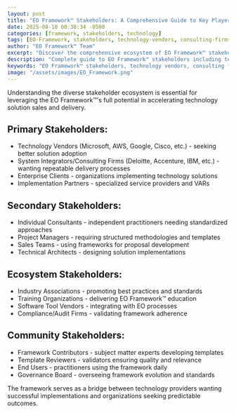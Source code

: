 ```yaml
---
layout: post
title: "EO Framework™ Stakeholders: A Comprehensive Guide to Key Players"
date: 2025-08-10 00:38:34 -0500
categories: [framework, stakeholders, technology]
tags: [EO-Framework, stakeholders, technology-vendors, consulting-firms, implementation, project-management]
author: "EO Framework™ Team"
excerpt: "Discover the comprehensive ecosystem of EO Framework™ stakeholders, from primary technology vendors to community contributors, and understand how each plays a vital role in accelerating technology solution sales and delivery."
description: "Complete guide to EO Framework™ stakeholders including technology vendors, consulting firms, enterprise clients, and community contributors. Learn how each stakeholder benefits from standardized templates and processes."
keywords: "EO Framework™ stakeholders, technology vendors, consulting firms, system integrators, enterprise clients, implementation partners, project management, technology solutions"
image: "/assets/images/EO_Framework.png"
---
```


Understanding the diverse stakeholder ecosystem is essential for leveraging the <span class="key-term">EO Framework™'s</span> full potential in accelerating technology solution sales and delivery.

## Primary Stakeholders:
- <span class="key-term">Technology Vendors</span> (Microsoft, AWS, Google, Cisco, etc.) - seeking better solution adoption
- <span class="key-term">System Integrators/Consulting Firms</span> (Deloitte, Accenture, IBM, etc.) - wanting repeatable delivery processes
- <span class="key-term">Enterprise Clients</span> - organizations implementing technology solutions
- <span class="key-term">Implementation Partners</span> - specialized service providers and VARs

## Secondary Stakeholders:
- <span class="key-term">Individual Consultants</span> - independent practitioners needing standardized approaches
- <span class="key-term">Project Managers</span> - requiring structured methodologies and templates
- <span class="key-term">Sales Teams</span> - using frameworks for proposal development
- <span class="key-term">Technical Architects</span> - designing solution implementations

## Ecosystem Stakeholders:
- <span class="key-term">Industry Associations</span> - promoting best practices and standards
- <span class="key-term">Training Organizations</span> - delivering EO Framework™ education
- <span class="key-term">Software Tool Vendors</span> - integrating with EO processes
- <span class="key-term">Compliance/Audit Firms</span> - validating framework adherence

## Community Stakeholders:
- <span class="key-term">Framework Contributors</span> - subject matter experts developing templates
- <span class="key-term">Template Reviewers</span> - validators ensuring quality and relevance
- <span class="key-term">End Users</span> - practitioners using the framework daily
- <span class="key-term">Governance Board</span> - overseeing framework evolution and standards

The framework serves as a bridge between technology providers wanting successful implementations and organizations seeking predictable outcomes.